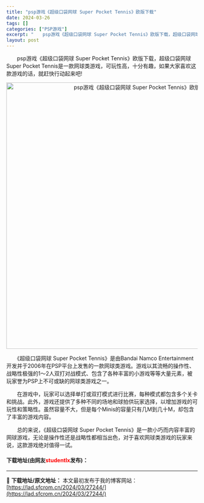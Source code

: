 ```yaml
---
title: "psp游戏《超级口袋网球 Super Pocket Tennis》欧版下载"
date: 2024-03-26
tags: []
categories: ["PSP游戏"]
excerpt: "　　psp游戏《超级口袋网球 Super Pocket Tennis》欧版下载，超级口袋网球 Super Pocket Tennis是一款网球类游戏，可玩性高，十分有趣，如果大家喜欢这款游戏的话，就赶快行动起来吧! 　　《超级口袋网球 Super Pocket Tennis》是由Bandai Nam&hellip;"
layout: post
---
```


 <p>　　psp游戏《超级口袋网球 Super Pocket Tennis》欧版下载，超级口袋网球 Super Pocket Tennis是一款网球类游戏，可玩性高，十分有趣，如果大家喜欢这款游戏的话，就赶快行动起来吧!</p> <p align="center"><img align="" border="0" src="https://lad.sfcrom.cn/wp-content/uploads/2024/03/20240325_66020aa0f1015.webp" width="700" alt="psp游戏《超级口袋网球 Super Pocket Tennis》欧版下载" /></p> <p>　　《超级口袋网球 Super Pocket Tennis》是由Bandai Namco Entertainment开发并于2006年在PSP平台上发售的一款网球类游戏。游戏以其流畅的操作性、战略性极强的1～2人双打对战模式、包含了各种丰富的小游戏等等大量元素，被玩家誉为PSP上不可或缺的网球类游戏之一。</p> <p>　　在游戏中，玩家可以选择单打或双打模式进行比赛，每种模式都包含多个关卡和挑战。此外，游戏还提供了多种不同的场地和球拍供玩家选择，以增加游戏的可玩性和策略性。虽然容量不大，但是每个Minis的容量只有几M到几十M，却包含了丰富的游戏内容。</p> <p>　　总的来说，《超级口袋网球 Super Pocket Tennis》是一款小巧而内容丰富的网球游戏，无论是操作性还是战略性都相当出色，对于喜欢网球类游戏的玩家来说，这款游戏绝对值得一试。</p> <p><h4>下载地址(由网友<font color="red">studentlx</font>发布)：</h4></p> 

---
📖 **下载地址/原文地址：** 本文最初发布于我的博客网站：[https://lad.sfcrom.cn/2024/03/27244/](https://lad.sfcrom.cn/2024/03/27244/)
